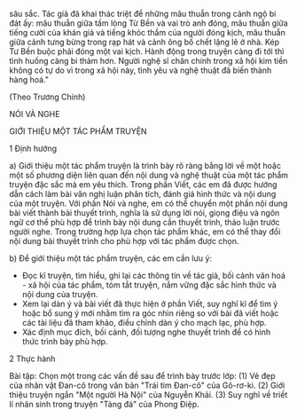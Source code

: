 sâu sắc. Tác giả đã khai thác triệt để những mâu thuẫn trong cảnh ngộ bi đát ấy: mâu thuẫn giữa tấm lòng Từ Bền và vai trò anh đóng, mâu thuẫn giữa tiếng cười của khán giả và tiếng khóc thầm của người đóng kịch, mâu thuẫn giữa cảnh tưng bừng trong rạp hát và cảnh ông bố chết lặng lẽ ở nhà. Kép Tư Bền buộc phải đóng một vai kịch. Hành động trong truyện càng đi tới thì tình huống càng bi thảm hơn. Người nghệ sĩ chân chính trong xã hội kim tiền không có tự do vì trong xã hội này, tình yêu và nghệ thuật đã biến thành hàng hoá."

(Theo Trương Chính)

NÓI VÀ NGHE

GIỚI THIỆU MỘT TÁC PHẨM TRUYỆN

1 Định hướng

a) Giới thiệu một tác phẩm truyện là trình bày rõ ràng bằng lời về một hoặc một số phương diện liên quan đến nội dung và nghệ thuật của một tác phẩm truyện đặc sắc mà em yêu thích. Trong phần Viết, các em đã được hướng dẫn cách làm bài văn nghị luận phân tích, đánh giá hình thức và nội dung của một truyện. Với phần Nói và nghe, em có thể chuyển một phần nội dung bài viết thành bài thuyết trình, nghĩa là sử dụng lời nói, giọng điệu và ngôn ngữ cơ thể phù hợp để trình bày nội dung cần thuyết trình, thảo luận trước người nghe. Trong trường hợp lựa chọn tác phẩm khác, em có thể thay đổi nội dung bài thuyết trình cho phù hợp với tác phẩm được chọn.

b) Để giới thiệu một tác phẩm truyện, các em cần lưu ý:
- Đọc kĩ truyện, tìm hiểu, ghi lại các thông tin về tác giả, bối cảnh văn hoá - xã hội của tác phẩm, tóm tắt truyện, nắm vững đặc sắc hình thức và nội dung của truyện.
- Xem lại dàn ý và bài viết đã thực hiện ở phần Viết, suy nghĩ kĩ để tìm ý hoặc bổ sung ý mới nhằm tìm ra góc nhìn riêng so với bài đã viết hoặc các tài liệu đã tham khảo, điều chỉnh dàn ý cho mạch lạc, phù hợp.
- Xác định mục đích, bối cảnh, đối tượng nghe thuyết trình để có hình thức trình bày phù hợp.

2 Thực hành

Bài tập: Chọn một trong các vấn đề sau để trình bày trước lớp:
(1) Vẻ đẹp của nhân vật Đan-cô trong văn bản "Trái tim Đan-cô" của Gô-rơ-ki.
(2) Giới thiệu truyện ngắn "Một người Hà Nội" của Nguyễn Khải.
(3) Suy nghĩ về triết lí nhân sinh trong truyện "Tảng đá" của Phong Điệp.